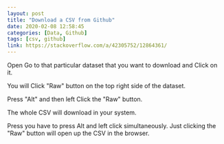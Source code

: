 ```yaml
---
layout: post
title: "Download a CSV from Github"
date: 2020-02-08 12:58:45
categories: [Data, Github]
tags: [csv, github]
link: https://stackoverflow.com/a/42305752/12864361/
---
```


<span class="fixed">Open</span>   Go to that particular dataset that you want to download and 
<span class="fixed">Click</span> on it.

You will <span class="See">Click</span> "Raw" button on the top right side of the dataset.

<span class="fixed">Press</span> "Alt"   and then left <span class="fixed">Click</span>  the "Raw" button.

The whole CSV will download in your system.

<span class="Remember">Press</span> you have to press Alt and left click simultaneously. Just clicking the "Raw" button will open up the CSV in the browser.
